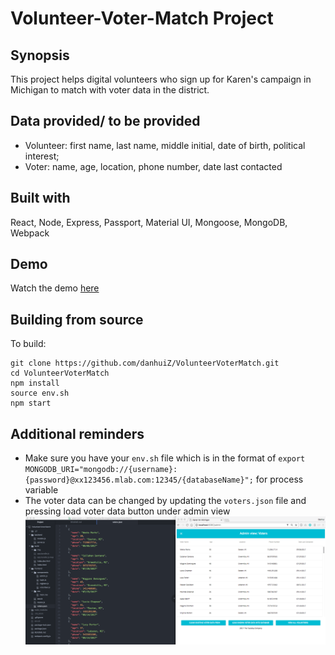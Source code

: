 # Volunteer-Voter-Match Project

## Synopsis

This project helps digital volunteers who sign up for Karen's campaign in Michigan to match with voter data in the district.

## Data provided/ to be provided

- Volunteer: first name, last name, middle initial, date of birth, political interest;
- Voter: name, age, location, phone number, date last contacted

## Built with

React, Node, Express, Passport, Material UI, Mongoose, MongoDB, Webpack

## Demo

Watch the demo [here](https://youtu.be/PaKOmQ2d_yI)

## Building from source

To build:
```
git clone https://github.com/danhuiZ/VolunteerVoterMatch.git
cd VolunteerVoterMatch
npm install
source env.sh
npm start
```
## Additional reminders

- Make sure you have your ```env.sh``` file which is in the format of ```export MONGODB_URI="mongodb://{username}:{password}@xx123456.mlab.com:12345/{databaseName}";``` for process variable
- The voter data can be changed by updating the ```voters.json``` file and pressing load voter data button under admin view
![voters file and user interface is shown here](https://github.com/danhuiZ/VolunteerVoterMatch/blob/master/votersJSON.gif)

